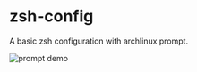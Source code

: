 # zsh-config

A basic zsh configuration with archlinux prompt.

![prompt demo](https://exiled-images.pages.dev/file/9a47fd82b5a556c6bf894.png)
